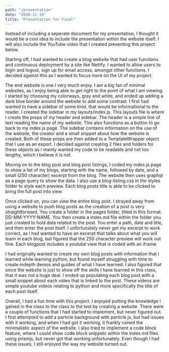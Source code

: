 ```yaml
---
path: "/presentation"
date: "2018-12-19"
title: "Presentation for Final"
---
```


Instead of including a seperate document for my presentation, I thought it would be a cool idea to include the presentation within the website itself. I will also include the YouTube video that I created presenting this project below.

Starting off, I had wanted to create a blog website that had user functions and continuous deployment by a site like Netlify. I wanted to allow users to login and logout, sign up for email access, amongst other functions. I decided against this as I wanted to focus more on the UI of my project.

The end website is one I very much enjoy. I am a big fan of minimal websites, as I enjoy being able to get right to the point of what I am viewing. I started by choosing my colorways, gray and white, and ended up adding a dark blue border around the website to add some contrast. I first had wanted to have a sidebar of some kind, that would be informational to the reader. I created the sidebar in my layouts/index.js. This layouts file is where I create the props of my header and sidebar. The header is a simple line of text reading the name of my website. This also functions as a button to go back to my index.js page. The sidebar contains information on the use of the website, the creator and a small snippet about how the website is created. Both of these props are then added to a TemplateWrapper object that I use as an export. I decided against creating 2 files and folders for these objects as I mainly wanted my code to be readable and not too lengthy, which I believe it is not.

Moving on to the blog post and blog post listings, I coded my index.js page to show a list of my blogs, starting with the name, followed by date, and a small (250 character) excerpt from the blog. The website then uses graphql as a page query to show the data. I also use a blog-listing.css in the styles folder to style each preview. Each blog posts title is able to be clicked to bring the full post into view.

Once clicked on, you can view the entire blog post. I strayed away from using a website to push blog posts as the creation of a post is very straightforward. You create a folder in the pages folder, titled in this format: DD-MM-YYYY-NAME. You then create a index.md file within the folder you just created to hold data related to the post. You enter a path, date and title, and then enter the post itself. I unfortunately never got my excerpt to work correct, as I had wanted to have an excerpt that talks about what you will learn in each blog, but figured that the 250 character preview will work out fine. Each blogpost includes a youtube view that is coded with an iframe.

I had originally wanted to create my own blog posts with information that I learned while learning python, but found myself struggling with time to create indepth demos and guides of what I have learned. I also figured that since the website is just to show off the skills I have learned in this class, that it was not a huge deal. I ended up populating each blog post with a small snippet about each video that is linked to the post. These videos are simple youtube videos relating to python and more specifically the title of each post itself.

Overall, I had a fun time with this project. I enjoyed putting the knowledge I gained in the class to the class to the test by creating a website. There were a couple of functions that I had started to implement, but never figured out. I first attempted to add a particle background with particle.js, but had issues with it working, and when I had got it working, it frankly ruined the minimalistic aspect of the website. I also tried to implement a code block feature, where I could show code block snippets within the index.md files using prismjs, but never got that working unfortunately. Even though I had these issues, I still enjoyed the way my website turned out.
